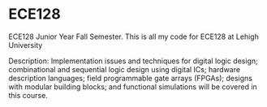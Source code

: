 # ECE128
ECE128 Junior Year Fall Semester. This is all my code for ECE128 at Lehigh University

Description: Implementation issues and techniques for digital logic design; combinational and sequential logic design using digital ICs; hardware description languages; field programmable gate arrays (FPGAs); designs with modular building blocks; and functional simulations will be covered in this course.
